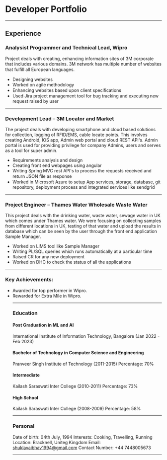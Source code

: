 # Developer Portfolio
---
## Experience

### Analysist Programmer and Technical Lead, Wipro 

Project deals with creating, enhancing information sites of 3M corporate that includes various domains. 3M network has multiple number of websites that fulﬁll all European languages.

<ul>
  <li>Designing websites</li>
  <li>Worked on agile methodology</li>
  <li>Enhancing websites based upon client speciﬁcations</li>
  <li>Used Jira project management tool for bug tracking and executing new request raised by user</li>
</ul>

---
### Development Lead – 3M Locator and Market

The project deals with developing smartphone and cloud based solutions for collection, logging of RFID/EMS, cable locate points. This involves creating Android, IOS app, Admin web portal and cloud REST API's. Admin portal is used for providing privilege for company Admins, users and serves as a tool for super admin.

<ul>
  <li>Requirements analysis and design</li>
  <li>Creating front end webpages using angular</li>
  <li>Writing Spring MVC rest API's to process the requests received and return JSON ﬁle as response</li>
  <li>Worked in Microsoft Azure to setup App services, storage, database, git repository, deployment process and integrated services like sendgrid</li>
</ul>

---
### Project Engineer – Thames Water Wholesale Waste Water

This project deals with the drinking water, waste water, sewage water in UK which comes under Thames water. We were focusing on collecting samples from different locations in UK, testing of that water and upload the results in database which can be seen by the user through the front end application Sample Manager.

<ul>
  <li>Worked on LIMS tool like Sample Manager</li>
  <li>Writing PL/SQL queries which runs automatically at a particular time</li>
  <li>Raised CR for any new deployment</li>
  <li>Worked on DHC to check the status of all the applications</li>
</ul>

---
### Key Achievements:

<ul>
  <li>Awarded for top performer in Wipro.</li>
  <li>Rewarded for Extra Mile in Wipro.</li>

---
### Education

#### Post Graduation in ML and AI
  
  International Institute of Information Technology, Bangalore (Jan 2022 - Feb 2023)
  
#### Bachelor of Technology in Computer Science and Engineering
  
  Pranveer Singh Institute of Technology (2011-2015)
  Percentage: 70%
  
#### Intermediate
  
  Kailash Saraswati Inter College (2010-2011)
  Percentage: 73%

#### High School
  
  Kailash Saraswati Inter College (2008-2009)
  Percentage: 58%

---
### Personal

Date of birth: 04th July, 1994
Interests: Cooking, Travelling, Running
Location: Bracknell, Uniteg Kingdom
Email: shuklavaibhav1994@gmail.com
Contact Number: +44 7448005673
  
---



